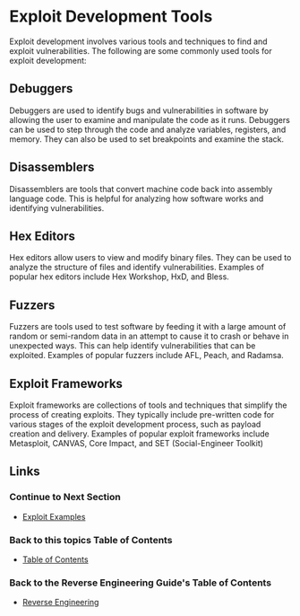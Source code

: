 # Exploit Development Tools

Exploit development involves various tools and techniques to find and exploit vulnerabilities. The following are some commonly used tools for exploit development:

## Debuggers

Debuggers are used to identify bugs and vulnerabilities in software by allowing the user to examine and manipulate the code as it runs. Debuggers can be used to step through the code and analyze variables, registers, and memory. They can also be used to set breakpoints and examine the stack.

## Disassemblers

Disassemblers are tools that convert machine code back into assembly language code. This is helpful for analyzing how software works and identifying vulnerabilities. 

## Hex Editors

Hex editors allow users to view and modify binary files. They can be used to analyze the structure of files and identify vulnerabilities. Examples of popular hex editors include Hex Workshop, HxD, and Bless.

## Fuzzers

Fuzzers are tools used to test software by feeding it with a large amount of random or semi-random data in an attempt to cause it to crash or behave in unexpected ways. This can help identify vulnerabilities that can be exploited. Examples of popular fuzzers include AFL, Peach, and Radamsa.

## Exploit Frameworks

Exploit frameworks are collections of tools and techniques that simplify the process of creating exploits. They typically include pre-written code for various stages of the exploit development process, such as payload creation and delivery. Examples of popular exploit frameworks include Metasploit, CANVAS, Core Impact, and SET (Social-Engineer Toolkit)

## Links
### Continue to Next Section
- [Exploit Examples](Exploit%20Examples.md)
### Back to this topics Table of Contents
- [Table of Contents](Table%20of%20Contents.md)
### Back to the Reverse Engineering Guide's Table of Contents
- [Reverse Engineering](../README.md)

